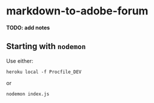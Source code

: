 # markdown-to-adobe-forum

**TODO: add notes** 



## Starting with `nodemon`

Use either: 

    heroku local -f Procfile_DEV
    
or
    
    nodemon index.js
    
